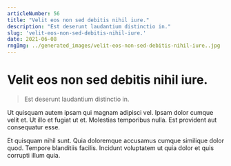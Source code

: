 ```yaml
---
articleNumber: 56
title: "Velit eos non sed debitis nihil iure."
description: "Est deserunt laudantium distinctio in."
slug: 'velit-eos-non-sed-debitis-nihil-iure.'
date: 2021-06-08
rngImg: ../generated_images/velit-eos-non-sed-debitis-nihil-iure..jpg
---
```


# Velit eos non sed debitis nihil iure.

> Est deserunt laudantium distinctio in.

Ut quisquam autem ipsam qui magnam adipisci vel. Ipsam dolor cumque velit et. Ut illo et fugiat ut et. Molestias temporibus nulla. Est provident aut consequatur esse.
 Et quisquam nihil sunt. Quia doloremque accusamus cumque similique dolor quod. Tempore blanditiis facilis. Incidunt voluptatem ut quia dolor et quis corrupti illum quia.
